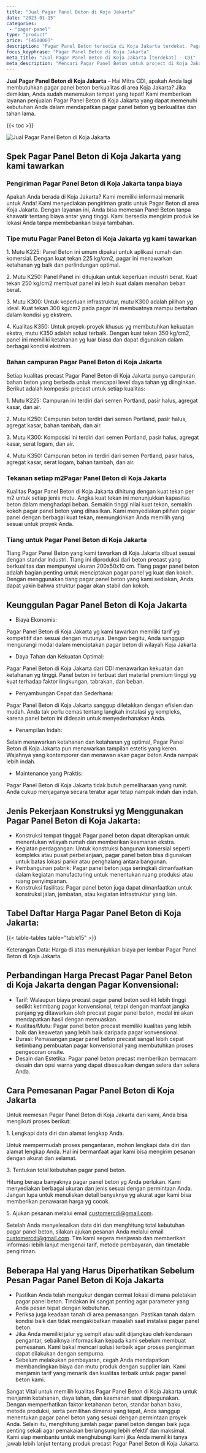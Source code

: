 ```yaml
---
title: "Jual Pagar Panel Beton di Koja Jakarta"
date: "2023-01-15"
categories:
 - "pagar-panel"
type: "product"
price: "[450000]"
description: "Pagar Panel Beton tersedia di Koja Jakarta terdekat. Pagar Panel Beton ini sering dipakai dalam pekerjaan pembangunan sebagai pembatas area yang kokoh dan awet. Hubungi kami untuk informasi lebih lanjut."
focus_keyphrase: "Pagar Panel Beton di Koja Jakarta"
meta_title: "Jual Pagar Panel Beton di Koja Jakarta [terdekat] - CDI"
meta_description: "Mencari Pagar Panel Beton untuk project di Koja Jakarta? Kami memiliki Pagar Panel Beton yang berkualitas untuk pembatas lahan. Segera dapatkan penawaran terbaik sekarang."
---
```


**Jual Pagar Panel Beton di Koja Jakarta** – Hai Mitra CDI, apakah Anda lagi membutuhkan pagar panel beton berkualitas di area Koja Jakarta? Jika demikian, Anda sudah menemukan tempat yang tepat! Kami memberikan layanan penjualan Pagar Panel Beton di Koja Jakarta yang dapat memenuhi kebutuhan Anda dalam mendapatkan pagar panel beton yg berkualitas dan tahan lama.

{{< toc >}}

![Jual Pagar Panel Beton di Koja Jakarta](/images/pagar-panel/pagar-panel-13.jpg)

## Spek Pagar Panel Beton di Koja Jakarta yang kami tawarkan

### Pengiriman Pagar Panel Beton di Koja Jakarta tanpa biaya

Apakah Anda berada di Koja Jakarta? Kami memiliki informasi menarik untuk Anda! Kami menyediakan pengiriman gratis untuk Pagar Beton di area Koja Jakarta. Dengan layanan ini, Anda bisa memesan Panel Beton tanpa khawatir tentang biaya antar yang tinggi. Kami bersedia mengirim produk ke lokasi Anda tanpa membebankan biaya tambahan.

### Tipe mutu Pagar Panel Beton di Koja Jakarta yg kami tawarkan

1\. Mutu K225: Panel Beton ini umum dipakai untuk aplikasi rumah dan komersial. Dengan kuat tekan 225 kg/cm2, pagar ini menawarkan ketahanan yg baik dan perlindungan optimal.  

2\. Mutu K250: Panel Panel ini ditujukan untuk keperluan industri berat. Kuat tekan 250 kg/cm2 membuat panel ini lebih kuat dalam menahan beban berat.  

3\. Mutu K300: Untuk keperluan infrastruktur, mutu K300 adalah pilihan yg ideal. Kuat tekan 300 kg/cm2 pada pagar ini membuatnya mampu bertahan dalam kondisi yg ekstrem.  

4\. Kualitas K350: Untuk proyek-proyek khusus yg membutuhkan kekuatan ekstra, mutu K350 adalah solusi terbaik. Dengan kuat tekan 350 kg/cm2, panel ini memiliki ketahanan yg luar biasa dan dapat digunakan dalam berbagai kondisi ekstrem.

### Bahan campuran Pagar Panel Beton di Koja Jakarta

Setiap kualitas precast Pagar Panel Beton di Koja Jakarta punya campuran bahan beton yang berbeda untuk mencapai level daya tahan yg diinginkan. Berikut adalah komposisi precast untuk setiap kualitas:

1\. Mutu K225: Campuran ini terdiri dari semen Portland, pasir halus, agregat kasar, dan air.

2\. Mutu K250: Campuran beton terdiri dari semen Portland, pasir halus, agregat kasar, bahan tambah, dan air.

3\. Mutu K300: Komposisi ini terdiri dari semen Portland, pasir halus, agregat kasar, serat logam, dan air.

4\. Mutu K350: Campuran beton ini terdiri dari semen Portland, pasir halus, agregat kasar, serat logam, bahan tambah, dan air.

### Tekanan setiap m2Pagar Panel Beton di Koja Jakarta

Kualitas Pagar Panel Beton di Koja Jakarta dihitung dengan kuat tekan per m2 untuk setiap jenis mutu. Angka kuat tekan ini menunjukkan kapasitas beton dalam menghadapi beban. Semakin tinggi nilai kuat tekan, semakin kokoh pagar panel beton yang dihasilkan. Kami menyediakan pilihan pagar panel dengan berbagai kuat tekan, memungkinkan Anda memilih yang sesuai untuk proyek Anda.

### Tiang untuk Pagar Panel Beton di Koja Jakarta

Tiang Pagar Panel Beton yang kami tawarkan di Koja Jakarta dibuat sesuai dengan standar industri. Tiang ini diproduksi dari beton precast yang berkualitas dan mempunyai ukuran 200x50x10 cm. Tiang pagar panel beton adalah bagian penting untuk menciptakan pagar panel yg kuat dan kokoh. Dengan menggunakan tiang pagar panel beton yang kami sediakan, Anda dapat yakin bahwa struktur pagar akan stabil dan kokoh.

## Keunggulan Pagar Panel Beton di Koja Jakarta

*   Biaya Ekonomis:

Pagar Panel Beton di Koja Jakarta yg kami tawarkan memiliki tarif yg kompetitif dan sesuai dengan mutunya. Dengan begitu, Anda sanggup mengurangi modal dalam menciptakan pagar beton di wilayah Koja Jakarta.
*   Daya Tahan dan Kekuatan Optimal:

Pagar Panel Beton di Koja Jakarta dari CDI menawarkan kekuatan dan ketahanan yg tinggi. Panel beton ini terbuat dari material premium tinggi yg kuat terhadap faktor lingkungan, tabrakan, dan beban.
*   Penyambungan Cepat dan Sederhana:

Pagar Panel Beton di Koja Jakarta sanggup diletakkan dengan efisien dan mudah. Anda tak perlu cemas tentang langkah instalasi yg kompleks, karena panel beton ini didesain untuk menyederhanakan Anda.
*   Penampilan Indah:

Selain menawarkan ketahanan dan ketahanan yg optimal, Pagar Panel Beton di Koja Jakarta pun menawarkan tampilan estetis yang keren. Wajahnya yang kontemporer dan menawan akan pagar beton Anda nampak lebih indah.
*   Maintenance yang Praktis:

Pagar Panel Beton di Koja Jakarta tidak butuh pemeliharaan yang rumit. Anda cukup menjaganya secara teratur agar tetap nampak indah dan indah.

## Jenis Pekerjaan Konstruksi yg Menggunakan Pagar Panel Beton di Koja Jakarta:

*   Konstruksi tempat tinggal: Pagar panel beton dapat diterapkan untuk menentukan wilayah rumah dan memberikan keamanan ekstra.
*   Kegiatan perdagangan: Untuk konstruksi bangunan komersial seperti kompleks atau pusat perbelanjaan, pagar panel beton bisa digunakan untuk batas lokasi parkir atau penghalang antara bangunan.
*   Pembangunan pabrik: Pagar panel beton juga seringkali dimanfaatkan dalam kegiatan manufacturing untuk menentukan ruang produksi atau ruang penyimpanan.
*   Konstruksi fasilitas: Pagar panel beton juga dapat dimanfaatkan untuk konstruksi jalan, jembatan, atau kegiatan infrastruktur yang lain.

## Tabel Daftar Harga Pagar Panel Beton di Koja Jakarta:

{{< table-tables table="table15" >}}

Keterangan Data: Harga di atas menunjukkan biaya per lembar Pagar Panel Beton di Koja Jakarta.

## Perbandingan Harga Precast Pagar Panel Beton di Koja Jakarta dengan Pagar Konvensional:

*   Tarif: Walaupun biaya precast pagar panel beton sedikit lebih tinggi sedikit ketimbang pagar konvensional, tetapi dengan manfaat jangka panjang yg ditawarkan oleh precast pagar panel beton, modal ini akan mendapatkan hasil dengan memuaskan.
*   Kualitas/Mutu: Pagar panel beton precast memiliki kualitas yang lebih baik dan keawetan yang lebih baik daripada pagar konvensional.
*   Durasi: Pemasangan pagar panel beton precast sangat lebih cepat ketimbang pembuatan pagar konvensional yang membutuhkan proses pengecoran onsite.
*   Desain dan Estetika: Pagar panel beton precast memberikan bermacam desain dan opsi warna yang dapat disesuaikan dengan selera dan selera Anda.

## Cara Pemesanan Pagar Panel Beton di Koja Jakarta

Untuk memesan Pagar Panel Beton di Koja Jakarta dari kami, Anda bisa mengikuti proses berikut:

1\.  Lengkapi data diri dan alamat lengkap Anda.

Untuk mempermudah proses pengantaran, mohon lengkapi data diri dan alamat lengkap Anda. Hal ini bermanfaat agar kami bisa mengirim pesanan dengan akurat dan selamat.

3\.  Tentukan total kebutuhan pagar panel beton.

Hitung berapa banyaknya pagar panel beton yg Anda perlukan. Kami menyediakan berbagai ukuran dan jenis sesuai dengan permintaan Anda. Jangan lupa untuk menuliskan detail banyaknya yg akurat agar kami bisa memberikan penawaran harga yg cocok.

5\.  Ajukan pesanan melalui email customercdi@gmail.com.

Setelah Anda menyelesaikan data diri dan menghitung total kebutuhan pagar panel beton, silakan ajukan pesanan Anda melalui email customercdi@gmail.com. Tim kami segera menjawab dan memberikan informasi lebih lanjut mengenai tarif, metode pembayaran, dan timetable pengiriman.

## Beberapa Hal yang Harus Diperhatikan Sebelum Pesan Pagar Panel Beton di Koja Jakarta

*   Pastikan Anda telah mengukur dengan cermat lokasi di mana peletakan pagar panel beton. Tindakan ini sangat penting agar parameter yang Anda pesan tepat dengan kebutuhan.
*   Periksa juga keadaan tanah di area pemasangan. Pastikan tanah dalam kondisi baik dan tidak mengakibatkan masalah saat instalasi pagar panel beton.
*   Jika Anda memiliki jalur yg sempit atau sulit dijangkau oleh kendaraan pengantar, sebaiknya informasikan kepada kami sebelum membuat pemesanan. Kami bakal mencari solusi terbaik agar proses pengiriman dapat dilakukan dengan sempurna.
*   Sebelum melakukan pembayaran, cegah Anda mendapatkan membandingkan biaya dan mutu produk dengan supplier lain. Kami menjamin tarif yang menarik dan kualitas terbaik untuk pagar panel beton kami.

Sangat Vital untuk memilih kualitas Pagar Panel Beton di Koja Jakarta untuk menjamin ketahanan, daya tahan, dan keamanan saat dipergunakan. Dengan memperhatikan faktor ketahanan beton, standar bahan baku, metode produksi, serta pemilihan dimensi yang tepat, Anda sanggup menentukan pagar panel beton yang sesuai dengan permintaan proyek Anda. Selain itu, menghitung jumlah pagar panel beton dengan baik juga penting sekali agar pemakaian berlangsung lebih efektif dan maksimal. Kami siap membantu untuk menghubungi kami jika Anda memiliki tanya jawab lebih lanjut tentang produk precast Pagar Panel Beton di Koja Jakarta.